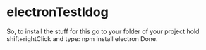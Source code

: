 # electronTestIdog

So, to install the stuff for this go to your folder of your project hold shift+rightClick and type: npm install electron
Done.
